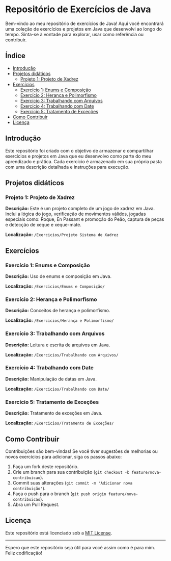 # Repositório de Exercícios de Java

Bem-vindo ao meu repositório de exercícios de Java! Aqui você encontrará uma coleção de exercícios e projetos em Java que desenvolvi ao longo do tempo. Sinta-se à vontade para explorar, usar como referência ou contribuir.

## Índice

- [Introdução](#introdução)
- [Projetos didáticos](#projetos-didáticos)
  - [Projeto 1: Projeto de Xadrez](#projeto-1-projeto-de-xadrez)
- [Exercícios](#exercícios)
  - [Exercício 1: Enums e Composição](#exercício-1-enums-e-composição)
  - [Exercício 2: Herança e Polimorfismo](#exercício-2-herança-e-polimorfismo)
  - [Exercício 3: Trabalhando com Arquivos](#exercício-3-trabalhando-com-arquivos)
  - [Exercício 4: Trabalhando com Date](#exercício-4-trabalhando-com-date)
  - [Exercício 5: Tratamento de Exceções](#exercício-5-tratamento-de-exceções)
- [Como Contribuir](#como-contribuir)
- [Licença](#licença)

## Introdução

Este repositório foi criado com o objetivo de armazenar e compartilhar exercícios e projetos em Java que eu desenvolvo como parte do meu aprendizado e prática. Cada exercício é armazenado em sua própria pasta com uma descrição detalhada e instruções para execução.

## Projetos didáticos

### Projeto 1: Projeto de Xadrez

**Descrição:**
Este é um projeto completo de um jogo de xadrez em Java. Inclui a lógica do jogo, verificação de movimentos válidos, jogadas especiais como: Roque, En Passant e promoção do Peão, captura de peças e detecção de xeque e xeque-mate.

**Localização:**
`/Exercicios/Projeto Sistema de Xadrez`

## Exercícios

### Exercício 1: Enums e Composição

**Descrição:**
Uso de enums e composição em Java.

**Localização:**
`/Exercicios/Enums e Composição/`

### Exercício 2: Herança e Polimorfismo

**Descrição:**
Conceitos de herança e polimorfismo.

**Localização:**
`/Exercicios/Herança e Polimorfismo/`

### Exercício 3: Trabalhando com Arquivos

**Descrição:**
Leitura e escrita de arquivos em Java.

**Localização:**
`/Exercicios/Trabalhando com Arquivos/`

### Exercício 4: Trabalhando com Date

**Descrição:**
Manipulação de datas em Java.

**Localização:**
`/Exercicios/Trabalhando com Date/`

### Exercício 5: Tratamento de Exceções

**Descrição:**
Tratamento de exceções em Java.

**Localização:**
`/Exercicios/Tratamento de Exceções/`

## Como Contribuir

Contribuições são bem-vindas! Se você tiver sugestões de melhorias ou novos exercícios para adicionar, siga os passos abaixo:

1. Faça um fork deste repositório.
2. Crie um branch para sua contribuição (`git checkout -b feature/nova-contribuicao`).
3. Commit suas alterações (`git commit -m 'Adicionar nova contribuição'`).
4. Faça o push para o branch (`git push origin feature/nova-contribuicao`).
5. Abra um Pull Request.

## Licença

Este repositório está licenciado sob a [MIT License](LICENSE).

---

Espero que este repositório seja útil para você assim como é para mim. Feliz codificação!
